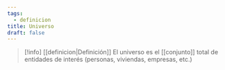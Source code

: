 ```yaml
---
tags:
  - definicion
title: Universo
draft: false
---
```


> [!info] [[definicion|Definición]]
> El universo es el [[conjunto]] total de entidades de interés (personas, viviendas, empresas, etc.)